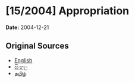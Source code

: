 # [15/2004] Appropriation

**Date:** 2004-12-21

## Original Sources

- [English](https://documents.gov.lk/view/acts/2004/12/15-2004_E.pdf)
- [සිංහල](https://documents.gov.lk/view/acts/2004/12/15-2004_S.pdf)
- [தமிழ்](https://documents.gov.lk/view/acts/2004/12/15-2004_T.pdf)

